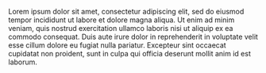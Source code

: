 <param ve-config title="Juncture 1 Mermaid example" layout="vertical">

Lorem ipsum dolor sit amet, consectetur adipiscing elit, sed do eiusmod tempor incididunt ut labore et dolore magna aliqua. Ut enim ad minim veniam, quis nostrud exercitation ullamco laboris nisi ut aliquip ex ea commodo consequat. Duis aute irure dolor in reprehenderit in voluptate velit esse cillum dolore eu fugiat nulla pariatur. Excepteur sint occaecat cupidatat non proident, sunt in culpa qui officia deserunt mollit anim id est laborum.
<param ve-carousel navigation fit="cover" viewer-caption="An image carousel" src="wc:Atrani_(Costiera_Amalfitana,_23-8-2011).jpg" caption="**Caption** with *Markdown* formatting">
<param ve-carousel src="wc:Amalfi_Coast_Italy_6.JPG">
<param ve-carousel src="wc:Costiera-amalfitana-_panorama_from_the_sea_129.jpg">
<param ve-carousel src="wc:Amalfi_Coast_(247891371).jpeg">
<param ve-carousel src="wc:Amalfi_Coast_(Italy,_October_2020)_-_73_(50557616528).jpg">
<param ve-carousel src="wc:Amalfi_Coast_(Italy,_October_2020)_-_72_(50558479917).jpg">
<param ve-carousel src="wc:Amalfi_Coast_(Italy,_October_2020)_-_14_(50558382446).jpg">
<param ve-map>